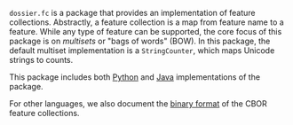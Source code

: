 `dossier.fc` is a package that provides an implementation of feature 
collections. Abstractly, a feature collection is a map from feature name to 
a feature. While any type of feature can be supported, the core focus of this 
package is on *multisets* or "bags of words" (BOW). In this package, the 
default multiset implementation is a `StringCounter`, which maps Unicode 
strings to counts.

This package includes both [Python](python/README.md) and [Java](java/README.md) implementations of the package.

For other languages, we also document the
[binary format](doc/Binary-Format.md) of the CBOR feature collections.
